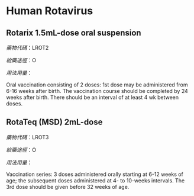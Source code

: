 # Human Rotavirus

## Rotarix 1.5mL-dose oral suspension

*藥物代碼*：LROT2

*給藥途徑*：O

*用法用量*：

Oral vaccination consisting of 2 doses: 1st dose may be administered from 6-16 weeks after birth. The vaccination course should be completed by 24 weeks after birth. There should be an interval of at least 4 wk between doses.

## RotaTeq (MSD) 2mL-dose

*藥物代碼*：LROT3

*給藥途徑*：O

*用法用量*：

Vaccination series: 3 doses administered orally starting at 6-12 weeks of age; the subsequent doses administered at 4- to 10-weeks intervals. The 3rd dose should be given before 32 weeks of age.


